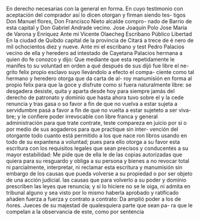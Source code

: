 En derecho necesarias con la general en forma. En cuyo testimonio con aceptación del comprador así lo dicen otorgan y firman siendo tes- tigos Don Manuel flores, Don Francisco Nieto alcalde compro- nado de Barrio de esta capital y Don Gabriel Andrade vecino.
Jose Joaquín Polo
Jose María de Varona y Enríquez
Ante mí
Vicente Olaecheg
Escribano Público
Libertad
En la ciudad de Quibdo capital de la provincia de Citará a trece de é
nero de mil ochocientos diez y nueve. Ante mi el escribano y test
Pedro Palacios vecino de ella y heredero ad intestado de Cayetana Palacios hermana a quien do fe conozco y dijo: Que mediante que esta repetidamente le manifes
to su voluntad en orden a qué después de sus dijó fue libre el ne- grito felix propio esclavo suyo llevándolo a efecto el compa- ciente como tal hermano y heredero otorga que da carta de al- roy manumisión en forma al propio felix para que la goce y disfrute
como si fuera
naturalmente libre: se desgadera
desiste, quita y
aparta desde hoy para siempre jamás del derecho de patronato
y dominio que hasta ahora tuvo sobre el y la cede renuncia y
tras
gasa o so favor a fin de que no vuelva a estar sujeta a servidumbre
pasá a favor a fin de que no vuelta a estar sujeteto a ser viva- bre; y le confiere poder irrevocable con libre franca y general administración para que trate contrate, teste compareza en juicio por si o por medio de sus aogaderos para que practique sin inter-
vención del otorgante todo cuanto está permitido a los que nace
ron libros usando en todo de su expantena a voluntad; pues para
ello otorga a su favor esta escritura con los requisitos legales
que sean precisos y conducentes a su mayor estabilidad: Me pide que
de ella le de las copias autorizadas que quiera para su resguardo y obliga a su persona y bienes a no revocar total ni parcialmente, interpretar, ni reclamar esta escritura y manumisión sin embargo de los causas que pueda volverse a su propiedad o por ser objeto de una acción judicial.
las causas que para volverlo a su poder y dominio prescriben las leyes que renuncia; y si lo hiciere no se le oiga, ni admita en tribunal alguno y sea visto por lo mismo haberla aprobado y ratificado añaden fuerza a fuerza y contrato a contrato: Da amplió poder a los de
ñores. Jueces de su majestad de qualesquiera parte que sean pa- ra que le compelan a la observancia de este, como por sentencia